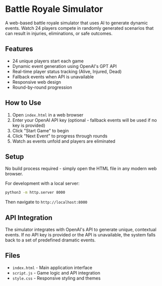 # Battle Royale Simulator

A web-based battle royale simulator that uses AI to generate dynamic events. Watch 24 players compete in randomly generated scenarios that can result in injuries, eliminations, or safe outcomes.

## Features

- 24 unique players start each game
- Dynamic event generation using OpenAI's GPT API
- Real-time player status tracking (Alive, Injured, Dead)
- Fallback events when API is unavailable
- Responsive web design
- Round-by-round progression

## How to Use

1. Open `index.html` in a web browser
2. Enter your OpenAI API key (optional - fallback events will be used if no key is provided)
3. Click "Start Game" to begin
4. Click "Next Event" to progress through rounds
5. Watch as events unfold and players are eliminated

## Setup

No build process required - simply open the HTML file in any modern web browser.

For development with a local server:
```bash
python3 -m http.server 8000
```
Then navigate to `http://localhost:8000`

## API Integration

The simulator integrates with OpenAI's API to generate unique, contextual events. If no API key is provided or the API is unavailable, the system falls back to a set of predefined dramatic events.

## Files

- `index.html` - Main application interface
- `script.js` - Game logic and API integration
- `style.css` - Responsive styling and themes

